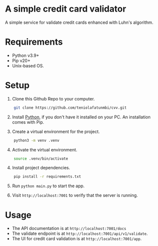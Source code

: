 # A simple credit card validator
A simple service for validate credit cards enhanced with Luhn's algorithm.

# Requirements
- Python v3.9+
- Pip v20+
- Unix-based OS.

# Setup
1. Clone this Github Repo to your computer.
```sh 
    git clone https://github.com/teniolafatunmbi/cvv.git
```

2. Install [Python]('https://www.python.org/downloads/'), if you don't have it installed on your PC. An installation comes with Pip.

3. Create a virtual environment for the project.
```sh
    python3 -m venv .venv 
```

4. Activate the virtual environment.
```sh
    source .venv/bin/activate
```

4. Install project dependencies.
```sh
    pip install -r requirements.txt
```

5. Run `python main.py` to start the app.

6. Visit `http://localhost:7001` to verify that the server is running.

# Usage
- The API documentation is at `http://localhost:7001/docs`
- The validate endpoint is at `http://localhost:7001/api/v1/validate`.
- The UI for credit card validation is at `http://localhost:7001/app`.
